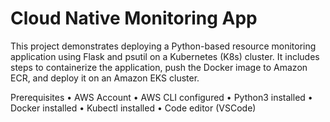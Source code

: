 # Cloud Native Monitoring App
This project demonstrates deploying a Python-based resource monitoring application using Flask and psutil on a Kubernetes (K8s) cluster. It includes steps to containerize the application, push the Docker image to Amazon ECR, and deploy it on an Amazon EKS cluster.

Prerequisites
• AWS Account
• AWS CLI configured
• Python3 installed
• Docker installed
• Kubectl installed
• Code editor (VSCode)
